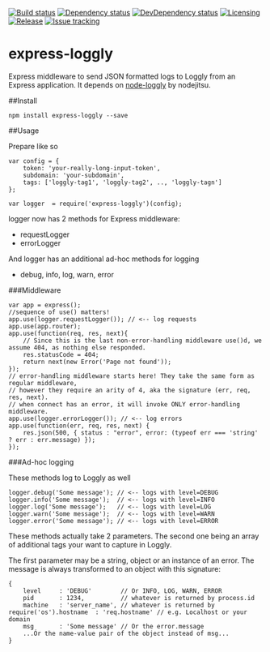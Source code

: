 [![Build status][build-badge]][build-url]
[![Dependency status][dependency-badge]][dependency-url]
[![DevDependency status][dev-dep-badge]][dev-dep-url]
[![Licensing][license-badge]][license-url]
[![Release][release-badge]][release-url]
[![Issue tracking][issues-badge]][issues-url]

[build-badge]: http://img.shields.io/travis/dstroot/express-loggly.svg?style=flat
[build-url]: https://travis-ci.org/dstroot/express-loggly

[dependency-badge]: http://img.shields.io/david/dstroot/express-loggly.svg?style=flat
[dependency-url]: https://david-dm.org/dstroot/express-loggly

[dev-dep-badge]: http://img.shields.io/david/dev/dstroot/express-loggly.svg?style=flat
[dev-dep-url]: https://david-dm.org/dstroot/express-loggly#info=devDependencies

[license-badge]: http://img.shields.io/badge/license-MIT-blue.svg?style=flat
[license-url]: #license

[release-badge]: http://img.shields.io/github/release/dstroot/express-loggly.svg?style=flat
[release-url]: https://github.com/dstroot/express-loggly/releases

[issues-badge]: http://img.shields.io/github/issues/dstroot/express-loggly.svg?style=flat
[issues-url]: https://github.com/dstroot/express-loggly/issues

express-loggly
===================

Express middleware to send JSON formatted logs to Loggly from an Express application.  It depends on [node-loggly](https://github.com/nodejitsu/node-loggly) by nodejitsu.

##Install

    npm install express-loggly --save

##Usage

Prepare like so

    var config = {
        token: 'your-really-long-input-token',
        subdomain: 'your-subdomain',
        tags: ['loggly-tag1', 'loggly-tag2', .., 'loggly-tagn'] 
    };

    var logger  = require('express-loggly')(config);
    

logger now has 2 methods for Express middleware:
- requestLogger
- errorLogger

And logger has an additional ad-hoc methods for logging
- debug, info, log, warn, error

###Middleware

    var app = express();
    //sequence of use() matters!
    app.use(logger.requestLogger()); // <-- log requests
    app.use(app.router);
    app.use(function(req, res, next){
        // Since this is the last non-error-handling middleware use()d, we assume 404, as nothing else responded.
        res.statusCode = 404;
        return next(new Error('Page not found'));
    });
    // error-handling middleware starts here! They take the same form as regular middleware,
    // however they require an arity of 4, aka the signature (err, req, res, next).
    // when connect has an error, it will invoke ONLY error-handling middleware.
    app.use(logger.errorLogger()); // <-- log errors
    app.use(function(err, req, res, next) {
        res.json(500, { status : "error", error: (typeof err === 'string' ? err : err.message) });
    });

###Ad-hoc logging

These methods log to Loggly as well 

    logger.debug('Some message'); // <-- logs with level=DEBUG
    logger.info('Some message');  // <-- logs with level=INFO
    logger.log('Some message');   // <-- logs with level=LOG
    logger.warn('Some message');  // <-- logs with level=WARN
    logger.error('Some message'); // <-- logs with level=ERROR

These methods actually take 2 parameters. The second one being an array of additional tags your want to capture in Loggly.

The first parameter may be a string, object or an instance of an error. The message is always transformed to an object with this signature: 

    {
        level     : 'DEBUG'        // Or INFO, LOG, WARN, ERROR
        pid       : 1234,          // whatever is returned by process.id 
        machine   : 'server_name', // whatever is returned by require('os').hostname  : 'req.hostname' // e.g. Localhost or your domain
        msg       : 'Some message' // Or the error.message
        ...Ór the name-value pair of the object instead of msg...
    }
    



    
    



